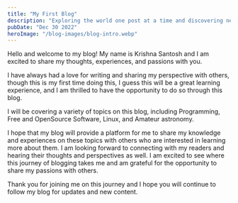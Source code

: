 ```yaml
---
title: "My First Blog"
description: "Exploring the world one post at a time and discovering new perspectives."
pubDate: "Dec 30 2022"
heroImage: "/blog-images/blog-intro.webp"
---
```


Hello and welcome to my blog! My name is Krishna Santosh and I am excited to share my thoughts, experiences, and passions with you.

I have always had a love for writing and sharing my perspective with others, though this is my first time doing this, I guess this will be a great learning experience, and I am thrilled to have the opportunity to do so through this blog.

I will be covering a variety of topics on this blog, including Programming, Free and OpenSource Software, Linux, and Amateur astronomy. 

I hope that my blog will provide a platform for me to share my knowledge and experiences on these topics with others who are interested in learning more about them. I am looking forward to connecting with my readers and hearing their thoughts and perspectives as well. I am excited to see where this journey of blogging takes me and am grateful for the opportunity to share my passions with others. 

Thank you for joining me on this journey and I hope you will continue to follow my blog for updates and new content.
